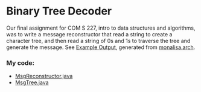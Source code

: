 # Binary Tree Decoder

Our final assignment for COM S 227, intro to data structures and algorithms, was to write a message reconstructor that read a string to create a character tree, and then read a string of 0s and 1s to traverse the tree and generate the message. See [Example Output](https://github.com/evanbrummer/portfolio/blob/main/Binary%20Tree%20Decoder/Example%20Output.txt), generated from [monalisa.arch](https://github.com/evanbrummer/portfolio/blob/main/Binary%20Tree%20Decoder/monalisa.arch).

### My code: 

- [MsgReconstructor.java](https://github.com/evanbrummer/portfolio/blob/main/Binary%20Tree%20Decoder/MsgReconstructor.java)
- [MsgTree.java](https://github.com/evanbrummer/portfolio/blob/main/Binary%20Tree%20Decoder/MsgTree.java)
